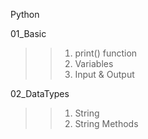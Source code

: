 Python

01_Basic
>> 1) print() function
>> 2) Variables
>> 3) Input & Output

02_DataTypes
>> 1) String
>> 2) String Methods

